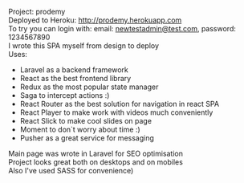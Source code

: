 Project: prodemy <br>
Deployed to Heroku: <a>http://prodemy.herokuapp.com</a><br>
To try you can login with: email: newtestadmin@test.com, password: 1234567890 <br>
I wrote this SPA myself from design to deploy<br>
Uses: <br>
<ul>
<li>Laravel as a backend framework</li>
<li>React as the best frontend library</li>
<li>Redux as the most popular state manager</li>
<li>Saga to intercept actions :)</li>
<li>React Router as the best solution for navigation in react SPA</li>
<li>React Player to make work with videos much conveniently</li>
<li>React Slick to make cool slides on page</li>
<li>Moment to don`t worry about time :)</li>
<li>Pusher as a great service for messaging</li>
</ul>
Main page was wrote in Laravel for SEO optimisation <br>
Project looks great both on desktops and on mobiles <br>
Also I've used SASS for convenience) <br>
<br>
